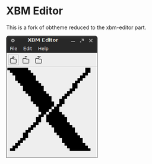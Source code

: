# XBM Editor

This is a fork of obtheme reduced to the xbm-editor part.

!["Screenshot of the XBM Editor"](https://github.com/ikem-krueger/xbm-editor/blob/master/Screenshots/xbm-editor.png)
